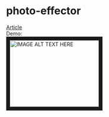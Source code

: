 # photo-effector

<a href="https://davidng94.wordpress.com/2016/01/17/photo-effector-demo-src/">Article</a> 
<br>
Demo:
<br>
<a href="http://www.youtube.com/watch?feature=player_embedded&v=0tz27gWMrTY
" target="_blank"><img src="http://img.youtube.com/vi/YOUTUBE_VIDEO_ID_HERE/0.jpg" 
alt="IMAGE ALT TEXT HERE" width="240" height="180" border="10" /></a>
